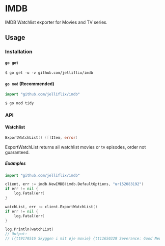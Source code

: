 IMDB
====

IMDB Watchlist exporter for Movies and TV series.

## Usage

### Installation

#### `go get`

```shell
$ go get -u -v github.com/jelliflix/imdb
```

#### `go mod` (Recommended)

```go
import "github.com/jelliflix/imdb"
```

```shell
$ go mod tidy
```

### API

#### Watchlist

```go
ExportWatchList() ([]Item, error)
```

ExportWatchList returns all watchlist movies or tv episodes, order not guaranteed.

##### Examples

```go
import "github.com/jelliflix/imdb"

client, err := imdb.NewIMDB(imdb.DefaultOptions, "ur152083192")
if err != nil {
    log.Fatal(err)
}

watchList, err := client.ExportWatchList()
if err != nil {
    log.Fatal(err)
}

log.Println(watchList)
// Output:
// [{tt9170516 Skyggen i mit øje movie} {tt11650328 Severance: Good News About Hell tvEpisode}]
```
